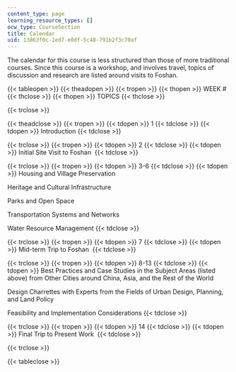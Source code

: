 ```yaml
---
content_type: page
learning_resource_types: []
ocw_type: CourseSection
title: Calendar
uid: 13863f0c-1ed7-e0df-5c48-791b2f3c70af
---
```


The calendar for this course is less structured than those of more traditional courses. Since this course is a workshop, and involves travel, topics of discussion and research are listed around visits to Foshan.

{{< tableopen >}}
{{< theadopen >}}
{{< tropen >}}
{{< thopen >}}
WEEK #
{{< thclose >}}
{{< thopen >}}
TOPICS
{{< thclose >}}

{{< trclose >}}

{{< theadclose >}}
{{< tropen >}}
{{< tdopen >}}
1
{{< tdclose >}}
{{< tdopen >}}
Introduction
{{< tdclose >}}

{{< trclose >}}
{{< tropen >}}
{{< tdopen >}}
2
{{< tdclose >}}
{{< tdopen >}}
Initial Site Visit to Foshan 
{{< tdclose >}}

{{< trclose >}}
{{< tropen >}}
{{< tdopen >}}
3-6
{{< tdclose >}}
{{< tdopen >}}
Housing and Village Preservation  
  
Heritage and Cultural Infrastructure  
  
Parks and Open Space  
  
Transportation Systems and Networks  
  
Water Resource Management
{{< tdclose >}}

{{< trclose >}}
{{< tropen >}}
{{< tdopen >}}
7
{{< tdclose >}}
{{< tdopen >}}
Mid-term Trip to Foshan 
{{< tdclose >}}

{{< trclose >}}
{{< tropen >}}
{{< tdopen >}}
8-13
{{< tdclose >}}
{{< tdopen >}}
Best Practices and Case Studies in the Subject Areas (listed above) from Other Cities around China, Asia, and the Rest of the World  
  
Design Charrettes with Experts from the Fields of Urban Design, Planning, and Land Policy  
  
Feasibility and Implementation Considerations
{{< tdclose >}}

{{< trclose >}}
{{< tropen >}}
{{< tdopen >}}
14
{{< tdclose >}}
{{< tdopen >}}
Final Trip to Present Work 
{{< tdclose >}}

{{< trclose >}}

{{< tableclose >}}